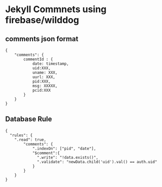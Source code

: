 # Jekyll Commnets using firebase/wilddog #

## comments json format ##

    
    {
        "comments": {
            commentId : {
                date: timestamp,
                uid:XXX,
                uname: XXX,
                uurl: XXX,
                pid:XXX,
                msg: XXXXX,
                pcid:XXX
            }
        }
    }

## Database Rule ##

    {
      "rules": {
        ".read": true,
            "comments": {
                ".indexOn": ["pid", "date"],
                "$comment":{              
                  ".write": "!data.exists()",
                  ".validate": "newData.child('uid').val() == auth.uid"              
                }
            }
        }
    }


